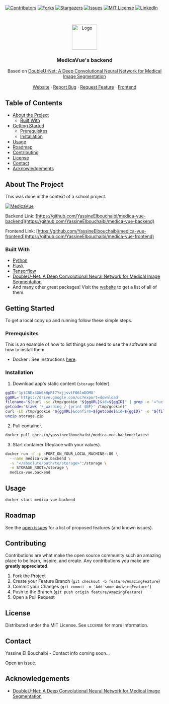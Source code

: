 <!-- PROJECT SHIELDS -->
<!--
*** I'm using markdown "reference style" links for readability.
*** Reference links are enclosed in brackets [ ] instead of parentheses ( ).
*** See the bottom of this document for the declaration of the reference variables
*** for contributors-url, forks-url, etc. This is an optional, concise syntax you may use.
*** https://www.markdownguide.org/basic-syntax/#reference-style-links
-->
[![Contributors][contributors-shield]][contributors-url]
[![Forks][forks-shield]][forks-url]
[![Stargazers][stars-shield]][stars-url]
[![Issues][issues-shield]][issues-url]
[![MIT License][license-shield]][license-url]
[![LinkedIn][linkedin-shield]][linkedin-url]

<!-- 
Here's a blank template to get started:
**To avoid retyping too much info. Do a search and replace with your text editor for the following:**
`github_username`, `repo_name`, `twitter_handle`, `email`
-->


<!-- PROJECT LOGO -->
<br />
<p align="center">
  <a href="https://github.com/YassineElbouchaibi/medica-vue-frontend">
    <img src="https://i.imgur.com/Py1JVG5.png" alt="Logo" height="80">
  </a>

  <h3 align="center">MedicaVue's backend</h3>

  <p align="center">
    Based on
    <a href="https://github.com/DebeshJha/2020-CBMS-DoubleU-Net">
      DoubleU-Net: A Deep Convolutional Neural Network for Medical Image Segmentation
    </a>
    <br />
    <br />
    <a href="https://medica-vue.netlify.app">Website</a>
    ·
    <a href="https://github.com/YassineElbouchaibi/medica-vue-backend/issues">Report Bug</a>
    ·
    <a href="https://github.com/YassineElbouchaibi/medica-vue-backend/issues">Request Feature</a>
    ·
    <a href="https://github.com/YassineElbouchaibi/medica-vue-frontend">Frontend</a>
  </p>
</p>


<!-- TABLE OF CONTENTS -->
## Table of Contents

* [About the Project](#about-the-project)
  * [Built With](#built-with)
* [Getting Started](#getting-started)
  * [Prerequisites](#prerequisites)
  * [Installation](#installation)
* [Usage](#usage)
* [Roadmap](#roadmap)
* [Contributing](#contributing)
* [License](#license)
* [Contact](#contact)
* [Acknowledgements](#acknowledgements)



<!-- ABOUT THE PROJECT -->
## About The Project

This was done in the context of a school project.

[![MedicaVue](https://i.imgur.com/thTIiEU.png)](https://medica-vue.netlify.app)

Backend Link: [https://github.com/YassineElbouchaibi/medica-vue-backend](https://github.com/YassineElbouchaibi/medica-vue-backend)

Frontend Link: [https://github.com/YassineElbouchaibi/medica-vue-frontend](https://github.com/YassineElbouchaibi/medica-vue-frontend)


### Built With

* [Python](https://www.python.org)
* [Flask](https://flask.palletsprojects.com/en/1.1.x/)
* [Tensorflow](https://www.tensorflow.org)
* [DoubleU-Net: A Deep Convolutional Neural Network for Medical Image Segmentation](https://github.com/DebeshJha/2020-CBMS-DoubleU-Net)
* And many other great packages! Visit the [website](https://medica-vue.netlify.app) to get a list of all of them.


<!-- GETTING STARTED -->
## Getting Started

To get a local copy up and running follow these simple steps.

### Prerequisites

This is an example of how to list things you need to use the software and how to install them.
* Docker : 
    See instructions [here](https://docs.docker.com/engine/install/).

### Installation

1. Download app's static content (`storage` folder).
```sh
ggID='1ptCREx3GW6kHpRf7YxjjsvtF06lmDOMO'  
ggURL='https://drive.google.com/uc?export=download'  
filename="$(curl -sc /tmp/gcokie "${ggURL}&id=${ggID}" | grep -o '="uc-name.*</span>' | sed 's/.*">//;s/<.a> .*//')"  
getcode="$(awk '/_warning_/ {print $NF}' /tmp/gcokie)"  
curl -Lb /tmp/gcokie "${ggURL}&confirm=${getcode}&id=${ggID}" -o "${filename}"
unzip storage.zip
```

2. Pull container.
```sh
docker pull ghcr.io/yassineelbouchaibi/medica-vue.backend:latest
```

3. Start container (Replace <TEXT> with your values).
```sh
docker run -d -p <PORT_ON_YOUR_LOCAL_MACHINE>:80 \
  --name medica-vue.backend \
  -v "</absolute/path/to/storage>":/storage \
  -e STORAGE_ROOT=/storage \
  medica-vue.backend
```

<!-- USAGE EXAMPLES -->
## Usage

```sh
docker start medica-vue.backend
```



<!-- ROADMAP -->
## Roadmap

See the [open issues](https://github.com/YassineElbouchaibi/medica-vue-backend/issues) for a list of proposed features (and known issues).



<!-- CONTRIBUTING -->
## Contributing

Contributions are what make the open source community such an amazing place to be learn, inspire, and create. Any contributions you make are **greatly appreciated**.

1. Fork the Project
2. Create your Feature Branch (`git checkout -b feature/AmazingFeature`)
3. Commit your Changes (`git commit -m 'Add some AmazingFeature'`)
4. Push to the Branch (`git push origin feature/AmazingFeature`)
5. Open a Pull Request



<!-- LICENSE -->
## License

Distributed under the MIT License. See `LICENSE` for more information.



<!-- CONTACT -->
## Contact

Yassine El Bouchaibi - Contact info coming soon...

Open an issue.

<!-- ACKNOWLEDGEMENTS -->
## Acknowledgements

* [DoubleU-Net: A Deep Convolutional Neural Network for Medical Image Segmentation](https://github.com/DebeshJha/2020-CBMS-DoubleU-Net)


<!-- MARKDOWN LINKS & IMAGES -->
<!-- https://www.markdownguide.org/basic-syntax/#reference-style-links -->
[contributors-shield]: https://img.shields.io/github/contributors/YassineElbouchaibi/medica-vue-backend.svg?style=flat-square
[contributors-url]: https://github.com/YassineElbouchaibi/medica-vue-backend/graphs/contributors
[forks-shield]: https://img.shields.io/github/forks/YassineElbouchaibi/medica-vue-backend.svg?style=flat-square
[forks-url]: https://github.com/YassineElbouchaibi/medica-vue-backend/network/members
[stars-shield]: https://img.shields.io/github/stars/YassineElbouchaibi/medica-vue-backend.svg?style=flat-square
[stars-url]: https://github.com/YassineElbouchaibi/medica-vue-backend/stargazers
[issues-shield]: https://img.shields.io/github/issues/YassineElbouchaibi/medica-vue-backend.svg?style=flat-square
[issues-url]: https://github.com/YassineElbouchaibi/medica-vue-backend/issues
[license-shield]: https://img.shields.io/github/license/YassineElbouchaibi/medica-vue-backend.svg?style=flat-square
[license-url]: https://github.com/YassineElbouchaibi/medica-vue-backend/blob/master/LICENSE
[linkedin-shield]: https://img.shields.io/badge/-LinkedIn-black.svg?style=flat-square&logo=linkedin&colorB=555
[linkedin-url]: https://www.linkedin.com/in/yassine-el-bouchaibi
